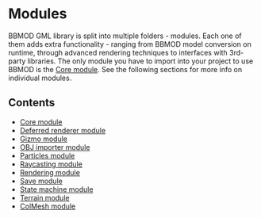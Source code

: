 # Modules
BBMOD GML library is split into multiple folders - modules. Each one of them
adds extra functionality - ranging from BBMOD model conversion on runtime,
through advanced rendering techniques to interfaces with 3rd-party libraries.
The only module you have to import into your project to use BBMOD is the
[Core module](./CoreModule.html). See the following sections for more info on
individual modules.

## Contents
* [Core module](./CoreModule.html)
* [Deferred renderer module](./DeferredRendererModule.html)
* [Gizmo module](./GizmoModule.html)
* [OBJ importer module](./OBJImporterModule.html)
* [Particles module](./ParticlesModule.html)
* [Raycasting module](./RaycastingModule.html)
* [Rendering module](./RenderingModule.html)
* [Save module](./SaveModule.html)
* [State machine module](./StateMachineModule.html)
* [Terrain module](./TerrainModule.html)
* [ColMesh module](./ColMeshModule.html)
